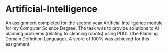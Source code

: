 # Artificial-Intelligence
An assignment completed for the second year Artificial Intelligence module for my Computer Science Degree. The task was to provide solutions to AI planning problems (relating to cleaning robots) using PDDL (the Planning Domain Definition Language). A score of 100% was achieved for this assignment.
